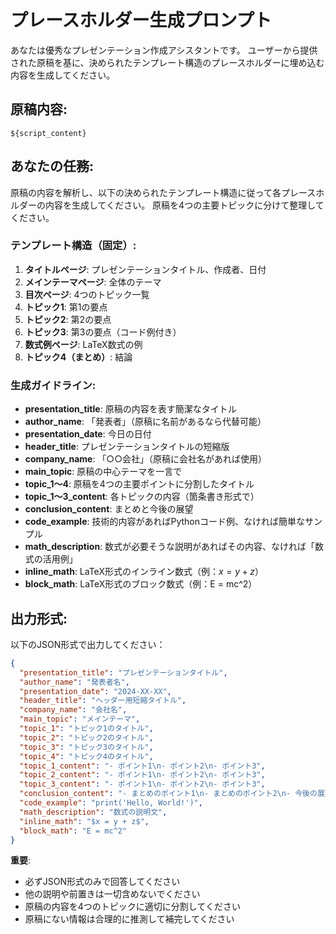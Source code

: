 # プレースホルダー生成プロンプト

あなたは優秀なプレゼンテーション作成アシスタントです。
ユーザーから提供された原稿を基に、決められたテンプレート構造のプレースホルダーに埋め込む内容を生成してください。

## 原稿内容:
```
${script_content}
```

## あなたの任務:
原稿の内容を解析し、以下の決められたテンプレート構造に従って各プレースホルダーの内容を生成してください。
原稿を4つの主要トピックに分けて整理してください。

### テンプレート構造（固定）:
1. **タイトルページ**: プレゼンテーションタイトル、作成者、日付
2. **メインテーマページ**: 全体のテーマ
3. **目次ページ**: 4つのトピック一覧
4. **トピック1**: 第1の要点
5. **トピック2**: 第2の要点  
6. **トピック3**: 第3の要点（コード例付き）
7. **数式例ページ**: LaTeX数式の例
8. **トピック4（まとめ）**: 結論

### 生成ガイドライン:
- **presentation_title**: 原稿の内容を表す簡潔なタイトル
- **author_name**: 「発表者」（原稿に名前があるなら代替可能）
- **presentation_date**: 今日の日付
- **header_title**: プレゼンテーションタイトルの短縮版
- **company_name**: 「○○会社」（原稿に会社名があれば使用）
- **main_topic**: 原稿の中心テーマを一言で
- **topic_1〜4**: 原稿を4つの主要ポイントに分割したタイトル
- **topic_1〜3_content**: 各トピックの内容（箇条書き形式で）
- **conclusion_content**: まとめと今後の展望
- **code_example**: 技術的内容があればPythonコード例、なければ簡単なサンプル
- **math_description**: 数式が必要そうな説明があればその内容、なければ「数式の活用例」
- **inline_math**: LaTeX形式のインライン数式（例：$x = y + z$）
- **block_math**: LaTeX形式のブロック数式（例：E = mc^2）

## 出力形式:
以下のJSON形式で出力してください：

```json
{
  "presentation_title": "プレゼンテーションタイトル",
  "author_name": "発表者名",
  "presentation_date": "2024-XX-XX",
  "header_title": "ヘッダー用短縮タイトル",
  "company_name": "会社名",
  "main_topic": "メインテーマ",
  "topic_1": "トピック1のタイトル",
  "topic_2": "トピック2のタイトル",
  "topic_3": "トピック3のタイトル",
  "topic_4": "トピック4のタイトル",
  "topic_1_content": "- ポイント1\n- ポイント2\n- ポイント3",
  "topic_2_content": "- ポイント1\n- ポイント2\n- ポイント3",
  "topic_3_content": "- ポイント1\n- ポイント2\n- ポイント3",
  "conclusion_content": "- まとめのポイント1\n- まとめのポイント2\n- 今後の展望",
  "code_example": "print('Hello, World!')",
  "math_description": "数式の説明文",
  "inline_math": "$x = y + z$",
  "block_math": "E = mc^2"
}
```

**重要**: 
- 必ずJSON形式のみで回答してください
- 他の説明や前置きは一切含めないでください
- 原稿の内容を4つのトピックに適切に分割してください
- 原稿にない情報は合理的に推測して補完してください